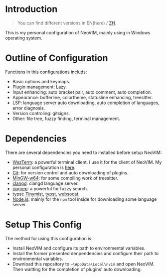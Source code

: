# Introduction

> You can find different versions in EN(here) / [ZH](./README-ZH.md).

This is my personal configuration of NeoVIM, mainly using in Windows operating system.

# Outline of Configuration

Functions in this configurations includs:
- Basic options and keymaps.
- Plugin management: Lazy.
- Input enhancing: auto bracket pair, auto comment, auto completion.
- Appearance: bufferline, colortheme, statusline enhancing, treesitter.
- LSP: language server auto downloading, auto completion of languages, error diagnosis.
- Version controling: gitsigns.
- Other: file tree, fuzzy finding, terminal management.

# Dependencies

There are several dependencies you need to installed before setup NeoVIM:
- [WezTerm](https://github.com/wez/wezterm): a powerful terminal client. I use it for the client of NeoVIM. My personal configuration is [here](.wezterm.lua).
- [Git](https://git-scm.com/downloads): for version control and auto downloading of plugins.
- [MinGW-w64](https://www.mingw-w64.org/downloads/): for some compiling work of treesitter.
- [clangd](https://github.com/clangd/clangd): clangd language server.
- [ripgrep](https://github.com/BurntSushi/ripgrep): a powerful for fuzzy search.
- typst: [Tinymist](https://github.com/Myriad-Dreamin/tinymist), [typst](https://github.com/typst/typst), [websocat](https://github.com/vi/websocat).
- [Node.js](https://nodejs.org/en): mainly for the `npm` tool inside for downloading some language server.

# Setup This Config

The method for using this configuration is:
- Install NeoVIM and configure its path to environmental variables.
- Install the former presented denpendencies and configure their path to environmental variables.
- Download this repository to `~\AppData\Local\nvim` and open NeoVIM. Then waitting for the completion of plugins' auto downloading.
